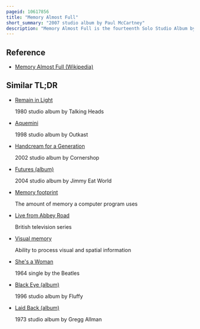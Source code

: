```yaml
---
pageid: 10617856
title: "Memory Almost Full"
short_summary: "2007 studio album by Paul McCartney"
description: "Memory Almost Full is the fourteenth Solo Studio Album by English Musician Paul Mccartney. It was released in the United Kingdom on 4 June 2007 and in the United States a Day later. The Album was the first Release on Starbucks' hear Music Label. It was produced by David Kahne and recorded at Abbey Road Studios, Henson Recording Studios, Air Studios, Hog Hill Mill Studios and Rak Studios between October 2003, and from 2006 to February 2007. Between the Sessions of 2003 and 2006 Mccartney was working with Producer Nigel godrich on another Studio Album Chaos and Creation in the Backyard."
---
```


## Reference

- [Memory Almost Full (Wikipedia)](https://en.wikipedia.org/?curid=10617856)

## Similar TL;DR

- [Remain in Light](/tldr/en/remain-in-light)

  1980 studio album by Talking Heads

- [Aquemini](/tldr/en/aquemini)

  1998 studio album by Outkast

- [Handcream for a Generation](/tldr/en/handcream-for-a-generation)

  2002 studio album by Cornershop

- [Futures (album)](/tldr/en/futures-album)

  2004 studio album by Jimmy Eat World

- [Memory footprint](/tldr/en/memory-footprint)

  The amount of memory a computer program uses

- [Live from Abbey Road](/tldr/en/live-from-abbey-road)

  British television series

- [Visual memory](/tldr/en/visual-memory)

  Ability to process visual and spatial information

- [She's a Woman](/tldr/en/shes-a-woman)

  1964 single by the Beatles

- [Black Eye (album)](/tldr/en/black-eye-album)

  1996 studio album by Fluffy

- [Laid Back (album)](/tldr/en/laid-back-album)

  1973 studio album by Gregg Allman
